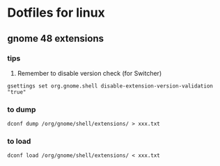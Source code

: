 # Dotfiles for linux

## gnome 48 extensions

### tips

1. Remember to disable version check (for Switcher)

```
gsettings set org.gnome.shell disable-extension-version-validation "true" 
```

### to dump

```
dconf dump /org/gnome/shell/extensions/ > xxx.txt
```

### to load

```
dconf load /org/gnome/shell/extensions/ < xxx.txt
```
